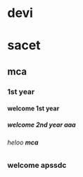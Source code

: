 # devi
# sacet
## mca
### 1st year
#### welcome 1st year
##### welcome 2nd year aaa
###### heloo **mca**
### welcome __apssdc__
